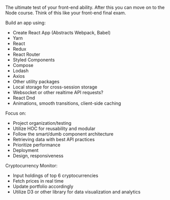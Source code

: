 The ultimate test of your front-end ability. After this you can move on to the Node course. Think of this like your front-end final exam.

Build an app using:

- Create React App (Abstracts Webpack, Babel)
- Yarn
- React
- Redux
- React Router
- Styled Components
- Compose
- Lodash
- Axios
- Other utility packages
- Local storage for cross-session storage
- Websocket or other realtime API requests?
- React Dnd
- Animations, smooth transitions, client-side caching

Focus on:

- Project organization/testing
- Utilize HOC for reusability and modular
- Follow the smart/dumb component architecture
- Retrieving data with best API practices
- Prioritize performance
- Deployment
- Design, responsiveness

Cryptocurrency Monitor:

- Input holdings of top 6 cryptocurrencies
- Fetch prices in real time
- Update portfolio accordingly
- Utilize D3 or other library for data visualization and analytics
